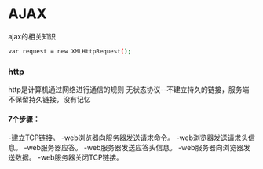 # AJAX
ajax的相关知识

``` bash
var request = new XMLHttpRequest();
```

### http
http是计算机通过网络进行通信的规则
无状态协议--不建立持久的链接，服务端不保留持久链接，没有记忆
#### 7个步骤：
-建立TCP链接。
-web浏览器向服务器发送请求命令。
-web浏览器发送请求头信息。
-web服务器应答。
-web服务器发送应答头信息。
-web服务器向浏览器发送数据。
-web服务器关闭TCP链接。
